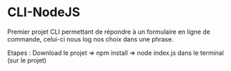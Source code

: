 # CLI-NodeJS

Premier projet CLI permettant de répondre à un formulaire en ligne de commande, celui-ci nous log nos choix dans une phrase.

Etapes : Download le projet => npm install => node index.js dans le terminal (sur le projet)
